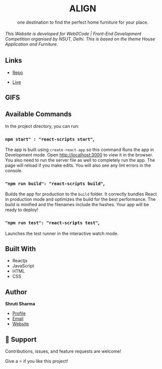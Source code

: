 <h1 align="center">ALIGN</h1>

<p align="center">one destination to find the perfect home furniture for your place.</p>

<h6>This Website is developed for <bold>Web0Code | Front-End Development Competition</bold> organised by NSUT, Delhi. This is based on the theme <bold>House Application and Furniture</bold>.</h6>

## Links

- [Repo](https://github.com/sj056/align "align Repo")

- [Live](https://alignn.herokuapp.com/ "Live View")

## GIFS


## Available Commands

In the project directory, you can run:

### `npm start" : "react-scripts start"`,

The app is built using `create-react-app` so this command Runs the app in Development mode. Open [http://localhost:3000](http://localhost:3000) to view it in the browser. You also need to run the server file as well to completely run the app. The page will reload if you make edits.
You will also see any lint errors in the console.

### `"npm run build": "react-scripts build"`,

Builds the app for production to the `build` folder. It correctly bundles React in production mode and optimizes the build for the best performance. The build is minified and the filenames include the hashes. Your app will be ready to deploy!

### `"npm run test": "react-scripts test"`,

Launches the test runner in the interactive watch mode.


## Built With

- Reactjs
- JavaScript
- HTML
- CSS

## Author

**Shruti Sharma**

- [Profile](https://github.com/sj056 "Shruti Sharma")
- [Email](mailto:shrutijangid5601@gmail.com?subject=Hi "Hi!")
- [Website](https://ssportfolio-frontend.herokuapp.com/ "Welcome")

## 🤝 Support

Contributions, issues, and feature requests are welcome!

Give a ⭐️ if you like this project!